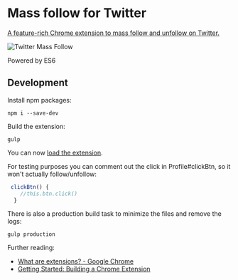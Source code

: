 # Mass follow for Twitter

[A feature-rich Chrome extension to mass follow and unfollow on Twitter.](http://www.clemensteichmann.com/mass-follow-for-twitter.html)

![Twitter Mass Follow](https://github.com/tlemens/twitter-mass-follow/blob/master/extension/icon128.png)

Powered by ES6

## Development

Install npm packages:

```console
npm i --save-dev
```

Build the extension:

```console
gulp
```

You can now [load the extension](https://developer.chrome.com/extensions/getstarted#unpackedt).

For testing purposes you can comment out the click in Profile#clickBtn, so it won't actually follow/unfollow: 

```js
 clickBtn() {
    //this.btn.click()
  }
```

There is also a production build task to minimize the files and remove the logs:

```console
gulp production
```

Further reading:

* [What are extensions? - Google Chrome](https://developer.chrome.com/extensions)
* [Getting Started: Building a Chrome Extension](https://developer.chrome.com/extensions/getstarted)
